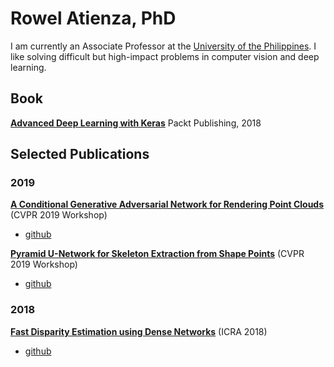 # Rowel Atienza, PhD
I am currently an Associate Professor at the [University of the Philippines](http://www.eee.upd.edu.ph). I like solving difficult but high-impact problems in computer vision and deep learning.

## Book
**[Advanced Deep Learning with Keras](https://www.amazon.com/Advanced-Deep-Learning-Keras-reinforcement/dp/1788629418/)** Packt Publishing, 2018
## Selected Publications
### 2019
**[A Conditional Generative Adversarial Network for Rendering Point Clouds](http://openaccess.thecvf.com/content_CVPRW_2019/papers/3D-WidDGET/Atienza_A_Conditional_Generative_Adversarial_Network_for_Rendering_Point_Clouds_CVPRW_2019_paper.pdf)** (CVPR 2019 Workshop)
  - [github](https://github.com/roatienza/pc2pix)  

**[Pyramid U-Network for Skeleton Extraction from Shape Points](http://openaccess.thecvf.com/content_CVPRW_2019/papers/SkelNetOn/Atienza_Pyramid_U-Network_for_Skeleton_Extraction_From_Shape_Points_CVPRW_2019_paper.pdf)** (CVPR 2019 Workshop)
  - [github](https://github.com/roatienza/skelnet)

### 2018
**[Fast Disparity Estimation using Dense Networks](https://arxiv.org/abs/1805.07499)** (ICRA 2018)
  - [github](https://github.com/roatienza/densemapnet)

